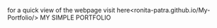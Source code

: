 for a quick view of the webpage visit here<ronita-patra.github.io/My-Portfolio/>
MY SIMPLE PORTFOLIO
